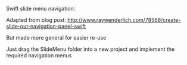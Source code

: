 Swift slide menu navigation:

Adapted from blog post:
http://www.raywenderlich.com/78568/create-slide-out-navigation-panel-swift 

But made more general for easier re-use

Just drag the SlideMenu folder into a new project and implement the required navigation menus
